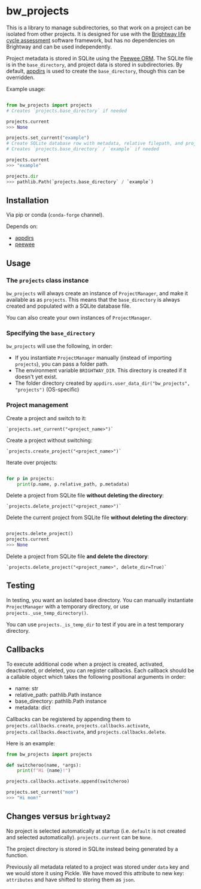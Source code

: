 # bw_projects

This is a library to manage subdirectories, so that work on a project can be isolated from other projects. It is designed for use with the [Brightway life cycle assessment](https://brightway.dev/) software framework, but has no dependencies on Brightway and can be used independently.

Project metadata is stored in SQLite using the [Peewee ORM](http://docs.peewee-orm.com/en/latest/). The SQLite file is in the `base_directory`, and project data is stored in subdirectories. By default, [appdirs](https://github.com/ActiveState/appdirs) is used to create the `base_directory`, though this can be overridden.

Example usage:

```python

from bw_projects import projects
# Creates `projects.base_directory` if needed

projects.current
>>> None

projects.set_current("example")
# Create SQLite database row with metadata, relative filepath, and project name
# Creates `projects.base_directory` / `example` if needed

projects.current
>>> "example"

projects.dir
>>> pathlib.Path(`projects.base_directory` / `example`)
```

## Installation

Via pip or conda (`conda-forge` channel).

Depends on:

* [appdirs](https://github.com/ActiveState/appdirs)
* [peewee](http://docs.peewee-orm.com/en/latest/)

## Usage

### The `projects` class instance

`bw_projects` will always create an instance of `ProjectManager`, and make it available as as `projects`. This means that the `base_directory` is always created and populated with a SQLite database file.

You can also create your own instances of `ProjectManager`.

### Specifying the `base_directory`

`bw_projects` will use the following, in order:

* If you instantiate `ProjectManager` manually (instead of importing `projects`), you can pass a folder path.
* The environment variable `BRIGHTWAY_DIR`. This directory is created if it doesn't yet exist.
* The folder directory created by `appdirs.user_data_dir("bw_projects", "projects")` (OS-specific)

### Project management

Create a project and switch to it:

	`projects.set_current("<project_name>")`

Create a project without switching:

	`projects.create_project("<project_name>")`

Iterate over projects:

```python

for p in projects:
	print(p.name, p.relative_path, p.metadata)
```

Delete a project from SQLite file **without deleting the directory**:

	`projects.delete_project("<project_name>")`

Delete the current project from SQLite file **without deleting the directory**:

```python

projects.delete_project()
projects.current 
>>> None
```

Delete a project from SQLite file **and delete the directory**:

	`projects.delete_project("<project_name>", delete_dir=True)`

## Testing

In testing, you want an isolated base directory. You can manually instantiate `ProjectManager` with a temporary directory, or use `projects._use_temp_directory()`.

You can use `projects._is_temp_dir` to test if you are in a test temporary directory.

## Callbacks

To execute additional code when a project is created, activated, deactivated, or deleted, you can register callbacks. Each callback should be a callable object which takes the following positional arguments in order:

* name: str
* relative_path: pathlib.Path instance
* base_directory: pathlib.Path instance
* metadata: dict

Callbacks can be registered by appending them to `projects.callbacks.create`, `projects.callbacks.activate`, `projects.callbacks.deactivate`, and `projects.callbacks.delete`.

Here is an example:

```python
from bw_projects import projects

def switcheroo(name, *args):
	print(f"Hi {name}!")

projects.callbacks.activate.append(switcheroo)

projects.set_current("mom")
>>> "Hi mom!"
```

## Changes versus `brightway2`

No project is selected automatically at startup (i.e. `default` is not created and selected automatically). `projects.current` can be `None`.

The project directory is stored in SQLite instead being generated by a function.

Previously all metadata related to a project was stored under `data` key and we would store it using Pickle. We have moved this attribute to new key: `attributes` and have shifted to storing them as `json`.

